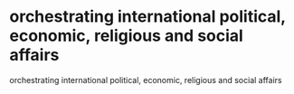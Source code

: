 # orchestrating international political, economic, religious and social affairs

orchestrating international political, economic, religious and social affairs